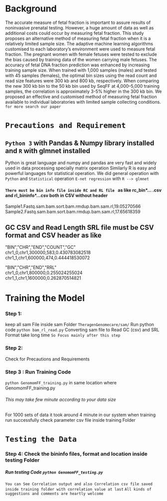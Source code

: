 # Background

The accurate measure of fetal fraction is important to assure results of noninvasive prenatal testing. However, a huge amount of data as well as additional costs could occur by measuring fetal fraction. This study proposes an alternative method of measuring fetal fraction when it is a relatively limited sample size. The adaptive machine learning algorithms customised to each laboratory’s environment were used to measure fetal fraction. The pregnant women with female fetuses were tested to exclude the bias caused by training data of the women carrying male fetuses. The accuracy of fetal DNA fraction prediction was enhanced by increasing training sample size. When trained with 1,000 samples (males) and tested with 45 samples (females), the optimal bin sizes using the read count and read size features were 300 kb and 800 kb, respectively. When comparing the new 300 kb bin to the 50 kb bin used by SeqFF at 4,000–5,000 training samples, the correlation is approximately 3-5% higher in the 300 kb bin. We proposed an effective and customised method of measuring fetal fraction available to individual laboratories with limited sample collecting conditions.
 <br> `for more search our paper`

# ```Precautions and Requirement ```
## `Python 3` with Pandas & Numpy library installed  and `R` with glmnet installed
Python is great language and numpy and pandas are very fast and widely used in data processing specially matrix operation
Similarly R is easy and powerful languages for statistical operation.
We did general operation with `Python` and `Statistical` operation `E-net regression` with `R --> glmnet`


#### `There must be bin info file inside RC and RL file ` as like rc_bin*... .csv and rl_bininfo*...csv both in CSV without header 
Sample1.Fastq.sam.bam.sort.bam.rmdup.bam.sam.rl,19.05270566
Sample2.Fastq.sam.bam.sort.bam.rmdup.bam.sam.rl,17.65618359

## GC CSV and Read Length SRL file must be CSV format and CSV header as like <br>

"BIN","CHR","END","COUNT","GC" <br>
chr1_0,chr1,300000,583,0.430783082518<br>
chr1_1,chr1,600000,474,0.444418530072<br>

"BIN","CHR","END","RRL"<br>
chr1_0,chr1,800000,0.255024255024<br>
chr1_1,chr1,1600000,0.262870514821 <br>

# Training the Model
### Step 1:
keep all sam File inside sam Folder `TheragenGenomecare/sam/`
Run python code `python bam_rl_read.py` Converting sam file to Read GC (csv) and SRL  Format take long time
``` So Focus mainly after this step ```

### Step 2:
Check for Precautions and Requirements

### Step 3 : Run Training Code 
`python GenomomFF_training.py` in same location where GenomomFF_training.py
###### This may take few minute according to your data size <br>
For 1000 sets of data it took around 4 minute in our system 
when training run successfully check parameter csv file inside training Folder

# `Testing the Data`
### Step 4: Check the bininfo files, format and location inside testing Folder
#####  Run testing Code `python GenomomFF_testing.py`

`` You can See Correlation output and also Correlation csv file saved inside training folder with correlation value at last ``
` All kinds of suggestions and comments are heartly welcome ` 


